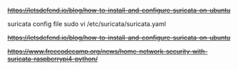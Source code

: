 
~~https://letsdefend.io/blog/how-to-install-and-configure-suricata-on-ubuntu~~

suricata config file
sudo vi /etc/suricata/suricata.yaml

~~https://letsdefend.io/blog/how-to-install-and-configure-suricata-on-ubuntu~~

~~https://www.freecodecamp.org/news/home-network-security-with-suricata-raspberrypi4-python/~~

